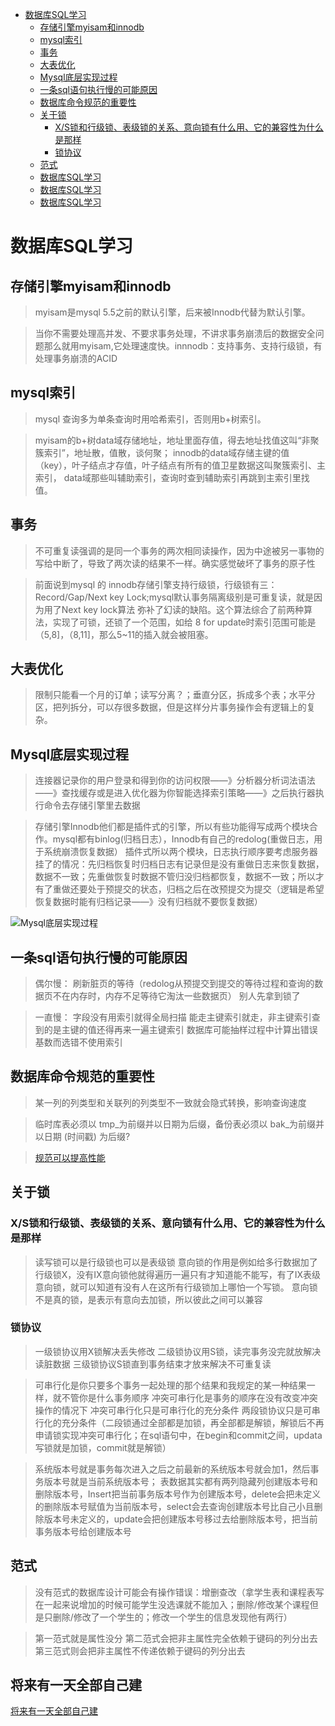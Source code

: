 - [数据库SQL学习](#数据库SQL学习)
  - [存储引擎myisam和innodb](#存储引擎myisam和innodb)
  - [mysql索引](#mysql索引)
  - [事务](#事务)
  - [大表优化](#大表优化)
  - [Mysql底层实现过程](#Mysql底层实现过程)
  - [一条sql语句执行慢的可能原因](#一条sql语句执行慢的可能原因)
  - [数据库命令规范的重要性](#数据库命令规范的重要性)
  - [关于锁](#关于锁)
     - [X/S锁和行级锁、表级锁的关系、意向锁有什么用、它的兼容性为什么是那样](#XS锁和行级锁表级锁的关系意向锁有什么用它的兼容性为什么是那样)
     - [锁协议](#锁协议)
  - [范式](#范式)
  - [数据库SQL学习](#数据库SQL学习)
  - [数据库SQL学习](#数据库SQL学习)
  - [数据库SQL学习](#数据库SQL学习)



# 数据库SQL学习
## 存储引擎myisam和innodb
> myisam是mysql 5.5之前的默认引擎，后来被Innodb代替为默认引擎。

> 当你不需要处理高并发、不要求事务处理，不讲求事务崩溃后的数据安全问题那么就用myisam,它处理速度快。innnodb：支持事务、支持行级锁，有处理事务崩溃的ACID

## mysql索引
> mysql 查询多为单条查询时用哈希索引，否则用b+树索引。

> myisam的b+树data域存储地址，地址里面存值，得去地址找值这叫“非聚簇索引”，地址散，值散，谈何聚；
innodb的data域存储主键的值（key），叶子结点才存值，叶子结点有所有的值卫星数据这叫聚簇索引、主索引，
data域那些叫辅助索引，查询时查到辅助索引再跳到主索引里找值。

## 事务
> 不可重复读强调的是同一个事务的两次相同读操作，因为中途被另一事物的写给中断了，导致了两次读的结果不一样。确实感觉破坏了事务的原子性

> 前面说到mysql 的 innodb存储引擎支持行级锁，行级锁有三：Record/Gap/Next key Lock;mysql默认事务隔离级别是可重复读，就是因为用了Next key lock算法
弥补了幻读的缺陷。这个算法综合了前两种算法，实现了可锁，还锁了一个范围，如给 8 for update时索引范围可能是（5,8]，（8,11]，那么5~11的插入就会被阻塞。

## 大表优化
> 限制只能看一个月的订单；读写分离？；垂直分区，拆成多个表；水平分区，把列拆分，可以存很多数据，但是这样分片事务操作会有逻辑上的复杂。

## Mysql底层实现过程
> 连接器记录你的用户登录和得到你的访问权限——》分析器分析词法语法——》查找缓存或是进入优化器为你智能选择索引策略——》之后执行器执行命令去存储引擎里去数据

> 存储引擎Innodb他们都是插件式的引擎，所以有些功能得写成两个模块合作。mysql都有binlog(归档日志），Innodb有自己的redolog(重做日志，用于系统崩溃恢复数据）     插件式所以两个模块，日志执行顺序要考虑服务器挂了的情况：先归档恢复时归档日志有记录但是没有重做日志来恢复数据，数据不一致；先重做恢复时数据不管归没归档都恢复，数据不一致；所以才有了重做还要处于预提交的状态，归档之后在改预提交为提交（逻辑是希望恢复数据时能有归档记录——》没有归档就不要恢复数据）

![Mysql底层实现过程](https://mmbiz.qpic.cn/mmbiz_jpg/iaIdQfEric9TzWuuhjqx58LnibzsWR0Pf8x9nVefLe59Q8SBNcZGIGn1VGNFfNUVQyOwQksDoyvIOUJicgzU6ICVLg/640?wx_fmt=jpeg&tp=webp&wxfrom=5&wx_lazy=1&wx_co=1)
## 一条sql语句执行慢的可能原因
> 偶尔慢： 刷新脏页的等待（redolog从预提交到提交的等待过程和查询的数据页不在内存时，内存不足等待它淘汰一些数据页）  别人先拿到锁了 

> 一直慢： 字段没有用索引就得全局扫描   能走主键索引就走，非主键索引查到的是主键的值还得再来一遍主键索引   数据库可能抽样过程中计算出错误基数而选错不使用索引

## 数据库命令规范的重要性
> 某一列的列类型和关联列的列类型不一致就会隐式转换，影响查询速度 

> 临时库表必须以 tmp_为前缀并以日期为后缀，备份表必须以 bak_为前缀并以日期 (时间戳) 为后缀?

> [规范可以提高性能](<https://mp.weixin.qq.com/s?__biz=Mzg2OTA0Njk0OA==&mid=2247485117&idx=1&sn=92361755b7c3de488b415ec4c5f46d73&chksm=cea24976f9d5c060babe50c3747616cce63df5d50947903a262704988143c2eeb4069ae45420&token=79317275&lang=zh_CN#rd>)

## 关于锁
### X/S锁和行级锁、表级锁的关系、意向锁有什么用、它的兼容性为什么是那样
> 读写锁可以是行级锁也可以是表级锁 意向锁的作用是例如给多行数据加了行级锁X，没有IX意向锁他就得遍历一遍只有才知道能不能写，有了IX表级意向锁，就可以知道有没有人在这所有行级锁加上哪怕一个写锁。 意向锁不是真的锁，是表示有意向去加锁，所以彼此之间可以兼容
### 锁协议
> 一级锁协议用X锁解决丢失修改 二级锁协议用S锁，读完事务没完就放解决读脏数据 三级锁协议S锁直到事务结束才放来解决不可重复读

> 可串行化是你只要多个事务一起处理的那个结果和我规定的某一种结果一样，就不管你是什么事务顺序 冲突可串行化是事务的顺序在没有改变冲突操作的情况下  冲突可串行化只是可串行化的充分条件 两段锁协议只是可串行化的充分条件（二段锁通过全部都是加锁，再全部都是解锁，解锁后不再申请锁实现冲突可串行化；在sql语句中，在begin和commit之间，updata 写锁就是加锁，commit就是解锁）

> 系统版本号就是事务每次进入之后之前最新的系统版本号就会加1，然后事务版本号就是当前系统版本号； 表数据其实都有两列隐藏列创建版本号和删除版本号，Insert把当前事务版本号作为创建版本号，delete会把未定义的删除版本号赋值为当前版本号，select会去查询创建版本号比自己小且删除版本号未定义的，update会把创建版本号移过去给删除版本号，把当前事务版本号给创建版本号

## 范式
> 没有范式的数据库设计可能会有操作错误：增删查改（拿学生表和课程表写在一起来说增加的时候可能学生没选课就不能加入；删除/修改某个课程但是只删除/修改了一个学生的；修改一个学生的信息发现他有两行）

> 第一范式就是属性没分 第二范式会把非主属性完全依赖于键码的列分出去 第三范式则会把非主属性不传递依赖于键码的列分出去 

## 将来有一天全部自己建
[将来有一天全部自己建](<将来有一天全部自己建>)
